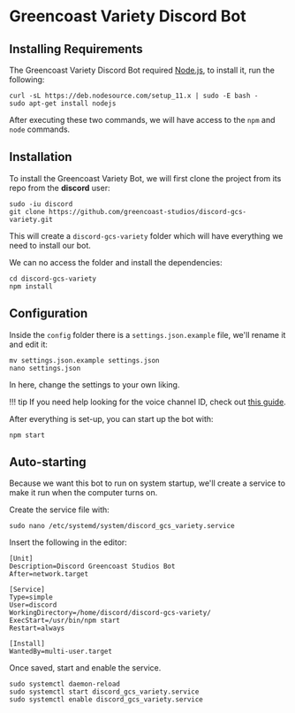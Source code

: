 # Greencoast Variety Discord Bot

## Installing Requirements

The Greencoast Variety Discord Bot required [Node.js](https://nodejs.org), to install it, run the following:

``` text
curl -sL https://deb.nodesource.com/setup_11.x | sudo -E bash -
sudo apt-get install nodejs
```

After executing these two commands, we will have access to the `npm` and `node` commands.

## Installation

To install the Greencoast Variety Bot, we will first clone the project from its repo from the **discord** user:

``` text
sudo -iu discord
git clone https://github.com/greencoast-studios/discord-gcs-variety.git
```

This will create a `discord-gcs-variety` folder which will have everything we need to install our bot.

We can no access the folder and install the dependencies:

``` text
cd discord-gcs-variety
npm install
```

## Configuration

Inside the `config` folder there is a `settings.json.example` file, we'll rename it and edit it:

``` text
mv settings.json.example settings.json
nano settings.json
```

In here, change the settings to your own liking.

!!! tip
    If you need help looking for the voice channel ID, check out [this guide](https://github.com/moonstar-x/discord-downtime-notifier/wiki/Getting-User,-Channel-and-Server-IDs).

After everything is set-up, you can start up the bot with:

``` text
npm start
```

## Auto-starting

Because we want this bot to run on system startup, we'll create a service to make it run when the computer turns on.

Create the service file with:

``` text
sudo nano /etc/systemd/system/discord_gcs_variety.service
```

Insert the following in the editor:

``` text
[Unit]
Description=Discord Greencoast Studios Bot
After=network.target

[Service]
Type=simple
User=discord
WorkingDirectory=/home/discord/discord-gcs-variety/
ExecStart=/usr/bin/npm start
Restart=always

[Install]
WantedBy=multi-user.target
```

Once saved, start and enable the service.

``` text
sudo systemctl daemon-reload
sudo systemctl start discord_gcs_variety.service
sudo systemctl enable discord_gcs_variety.service
```
